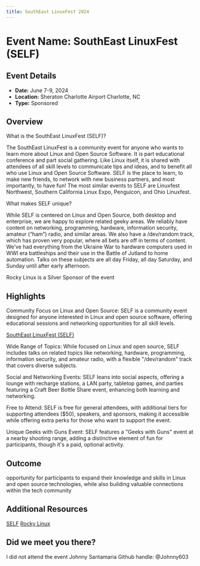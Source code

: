```yaml
---
title: SouthEast LinuxFest 2024
---
```

# Event Name: SouthEast LinuxFest (SELF)

## Event Details
- **Date:** June 7-9, 2024
- **Location:** Sheraton Charlotte Airport
Charlotte, NC
- **Type:** Sponsored

## Overview
What is the SouthEast LinuxFest (SELF)?

The SouthEast LinuxFest is a community event for anyone who wants to learn more about Linux and Open Source Software. It is part educational conference and part social gathering. Like Linux itself, it is shared with attendees of all skill levels to communicate tips and ideas, and to benefit all who use Linux and Open Source Software.  SELF is the place to learn, to make new friends, to network with new business partners, and most importantly, to have fun!   The most similar events to SELF are Linuxfest Northwest, Southern California Linux Expo, Penguicon, and Ohio Linuxfest.

What makes SELF unique?

While SELF is centered on Linux and Open Source, both desktop and enterprise, we are happy to explore related geeky areas.   We reliably have content on networking, programming, hardware, information security, amateur (“ham”) radio, and similar areas.   We also have a /dev/random track, which has proven very popular, where all bets are off in terms of content.  We’ve had everything from the Ukraine War to hardware computers used in WWI era battleships and their use in the Battle of Jutland to home automation.   Talks on these subjects are all day Friday, all day Saturday, and Sunday until after early afternoon.

Rocky Linux is a Silver Sponsor of the event

## Highlights
Community Focus on Linux and Open Source: SELF is a community event designed for anyone interested in Linux and open source software, offering educational sessions and networking opportunities for all skill levels.

[SouthEast LinuxFest (SELF)](http://event-reports/24SELF.md)

Wide Range of Topics: While focused on Linux and open source, SELF includes talks on related topics like networking, hardware, programming, information security, and amateur radio, with a flexible "/dev/random" track that covers diverse subjects.

Social and Networking Events: SELF leans into social aspects, offering a lounge with recharge stations, a LAN party, tabletop games, and parties featuring a Craft Beer Bottle Share event, enhancing both learning and networking.

Free to Attend: SELF is free for general attendees, with additional tiers for supporting attendees ($50), speakers, and sponsors, making it accessible while offering extra perks for those who want to support the event.

Unique Geeks with Guns Event: SELF features a "Geeks with Guns" event at a nearby shooting range, adding a distinctive element of fun for participants, though it's a paid, optional activity.


## Outcome
 opportunity for participants to expand their knowledge and skills in Linux and open source technologies, while also building valuable connections within the tech community

## Additional Resources
[SELF](https://southeastlinuxfest.org/)
[Rocky Linux](https://rockylinux.org/)

## Did we meet you there?
I did not attend the event
Johnny Santamaria
Github handle: @Johnny603
